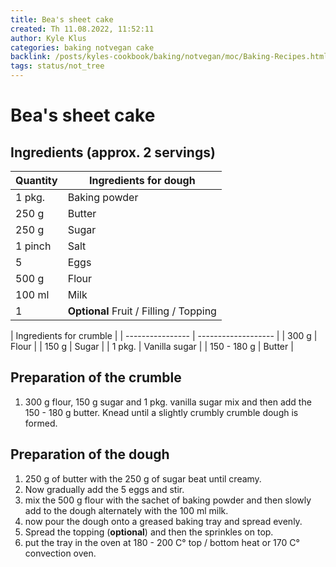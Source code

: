 ```yaml
---
title: Bea's sheet cake
created: Th 11.08.2022, 11:52:11
author: Kyle Klus
categories: baking notvegan cake
backlink: /posts/kyles-cookbook/baking/notvegan/moc/Baking-Recipes.html
tags: status/not_tree
---
```


# Bea's sheet cake

## Ingredients (approx. 2 servings)

| Quantity | Ingredients for dough |
| ---------------- | ---------------- |
| 1 pkg. | Baking powder |
| 250 g  | Butter |
| 250 g | Sugar |
| 1 pinch | Salt |
| 5 | Eggs |
| 500 g | Flour |
| 100 ml | Milk |
| 1 | **Optional** Fruit / Filling / Topping |

| Ingredients for crumble |
| ---------------- | ------------------- |
| 300 g | Flour |
| 150 g | Sugar |
| 1 pkg. | Vanilla sugar |
| 150 - 180 g | Butter |

## Preparation of the crumble

1. 300 g flour, 150 g sugar and 1 pkg. vanilla sugar mix and then add the 150 - 180 g butter.
Knead until a slightly crumbly crumble dough is formed.

## Preparation of the dough

1. 250 g of butter with the 250 g of sugar beat until creamy.
2. Now gradually add the 5 eggs and stir.
3. mix the 500 g flour with the sachet of baking powder and then slowly add to the dough alternately with the 100 ml milk.
4. now pour the dough onto a greased baking tray and spread evenly.
5. Spread the topping (**optional**) and then the sprinkles on top.
6. put the tray in the oven at 180 - 200 C° top / bottom heat or 170 C° convection oven.

